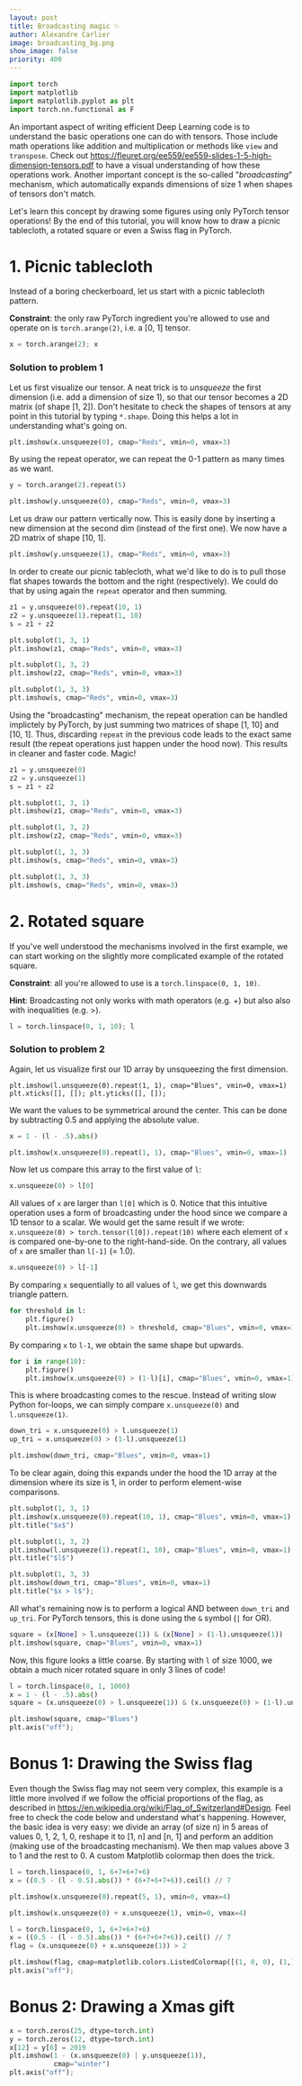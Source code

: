 ```yaml
---
layout: post
title: Broadcasting magic ✨
author: Alexandre Carlier
image: broadcasting_bg.png
show_image: false
priority: 400
---
```


```python
import torch
import matplotlib
import matplotlib.pyplot as plt
import torch.nn.functional as F
```

An important aspect of writing efficient Deep Learning code is to understand the basic operations one can do with tensors. Those include math operations like addition and multiplication or methods like `view` and `transpose`. Check out <https://fleuret.org/ee559/ee559-slides-1-5-high-dimension-tensors.pdf> to have a visual understanding of how these operations work. Another important concept is the so-called "_broadcasting_" mechanism, which automatically expands dimensions of size 1 when shapes of tensors don't match.

Let's learn this concept by drawing some figures using only PyTorch tensor operations! By the end of this tutorial, you will know how to draw a picnic tablecloth, a rotated square or even a Swiss flag in PyTorch.

# 1. Picnic tablecloth

Instead of a boring checkerboard, let us start with a picnic tablecloth pattern.

**Constraint**: the only raw PyTorch ingredient you're allowed to use and operate on is `torch.arange(2)`, i.e. a [0, 1] tensor.

```python
x = torch.arange(2); x
```


### Solution to problem 1

Let us first visualize our tensor. A neat trick is to _unsqueeze_ the first dimension (i.e. add a dimension of size 1), so that our tensor becomes a 2D matrix (of shape [1, 2]). Don't hesitate to check the shapes of tensors at any point in this tutorial by typing `*.shape`. Doing this helps a lot in understanding what's going on.

```python
plt.imshow(x.unsqueeze(0), cmap="Reds", vmin=0, vmax=3)
```

By using the repeat operator, we can repeat the 0-1 pattern as many times as we want.

```python
y = torch.arange(2).repeat(5)

plt.imshow(y.unsqueeze(0), cmap="Reds", vmin=0, vmax=3)
```

Let us draw our pattern vertically now. This is easily done by inserting a new dimension at the second dim (instead of the first one). We now have a 2D matrix of shape [10, 1].

```python
plt.imshow(y.unsqueeze(1), cmap="Reds", vmin=0, vmax=3)
```

In order to create our picnic tablecloth, what we'd like to do is to pull those flat shapes towards the bottom and the right (respectively). We could do that by using again the `repeat` operator and then summing.

```python
z1 = y.unsqueeze(0).repeat(10, 1)
z2 = y.unsqueeze(1).repeat(1, 10)
s = z1 + z2

plt.subplot(1, 3, 1)
plt.imshow(z1, cmap="Reds", vmin=0, vmax=3)

plt.subplot(1, 3, 2)
plt.imshow(z2, cmap="Reds", vmin=0, vmax=3)

plt.subplot(1, 3, 3)
plt.imshow(s, cmap="Reds", vmin=0, vmax=3)
```

Using the "broadcasting" mechanism, the repeat operation can be handled implictely by PyTorch, by just summing two matrices of shape [1, 10] and [10, 1]. Thus, discarding `repeat` in the previous code leads to the exact same result (the repeat operations just happen under the hood now). This results in cleaner and faster code. Magic!

```python
z1 = y.unsqueeze(0)
z2 = y.unsqueeze(1)
s = z1 + z2

plt.subplot(1, 3, 1)
plt.imshow(z1, cmap="Reds", vmin=0, vmax=3)

plt.subplot(1, 3, 2)
plt.imshow(z2, cmap="Reds", vmin=0, vmax=3)

plt.subplot(1, 3, 3)
plt.imshow(s, cmap="Reds", vmin=0, vmax=3)
```

```python
plt.subplot(1, 3, 3)
plt.imshow(s, cmap="Reds", vmin=0, vmax=3)
```

# 2. Rotated square

If you've well understood the mechanisms involved in the first example, we can start working on the slightly more complicated example of the rotated square.

**Constraint**: all you're allowed to use is a `torch.linspace(0, 1, 10)`.

**Hint**: Broadcasting not only works with math operators (e.g. +) but also also with inequalities (e.g. >).

```python
l = torch.linspace(0, 1, 10); l
```

### Solution to problem 2

Again, let us visualize first our 1D array by unsqueezing the first dimension.

```
plt.imshow(l.unsqueeze(0).repeat(1, 1), cmap="Blues", vmin=0, vmax=1)
plt.xticks([], []); plt.yticks([], []);
```

We want the values to be symmetrical around the center. This can be done by subtracting 0.5 and applying the absolute value.

```python
x = 1 - (l - .5).abs()

plt.imshow(x.unsqueeze(0).repeat(1, 1), cmap="Blues", vmin=0, vmax=1)
```

Now let us compare this array to the first value of `l`:

```python
x.unsqueeze(0) > l[0]
```

All values of `x` are larger than `l[0]` which is 0. Notice that this intuitive operation uses a form of broadcasting under the hood since we compare a 1D tensor to a scalar. We would get the same result if we wrote: `x.unsqueeze(0) > torch.tensor(l[0]).repeat(10)` where each element of `x` is compared one-by-one to the right-hand-side. On the contrary, all values of `x` are smaller than `l[-1]` (= 1.0).

```python
x.unsqueeze(0) > l[-1]
```

By comparing `x` sequentially to all values of `l`, we get this downwards triangle pattern.

```python
for threshold in l:
    plt.figure()
    plt.imshow(x.unsqueeze(0) > threshold, cmap="Blues", vmin=0, vmax=1)
```

By comparing `x` to `l-1`, we obtain the same shape but upwards.

```python
for i in range(10):
    plt.figure()
    plt.imshow(x.unsqueeze(0) > (1-l)[i], cmap="Blues", vmin=0, vmax=1)
```

This is where broadcasting comes to the rescue. Instead of writing slow Python for-loops, we can simply compare `x.unsqueeze(0)` and `l.unsqueeze(1)`.

```python
down_tri = x.unsqueeze(0) > l.unsqueeze(1)
up_tri = x.unsqueeze(0) > (1-l).unsqueeze(1)

plt.imshow(down_tri, cmap="Blues", vmin=0, vmax=1)
```

To be clear again, doing this expands under the hood the 1D array at the dimension where its size is 1, in order to perform element-wise comparisons.

```python
plt.subplot(1, 3, 1)
plt.imshow(x.unsqueeze(0).repeat(10, 1), cmap="Blues", vmin=0, vmax=1)
plt.title("$x$")

plt.subplot(1, 3, 2)
plt.imshow(l.unsqueeze(1).repeat(1, 10), cmap="Blues", vmin=0, vmax=1)
plt.title("$l$")

plt.subplot(1, 3, 3)
plt.imshow(down_tri, cmap="Blues", vmin=0, vmax=1)
plt.title("$x > l$");
```

All what's remaining now is to perform a logical AND between `down_tri` and `up_tri`. For PyTorch tensors, this is done using the `&` symbol (`|` for OR).

```python
square = (x[None] > l.unsqueeze(1)) & (x[None] > (1-l).unsqueeze(1))
plt.imshow(square, cmap="Blues", vmin=0, vmax=1)
```

Now, this figure looks a little coarse. By starting with `l` of size 1000, we obtain a much nicer rotated square in only 3 lines of code!

```python
l = torch.linspace(0, 1, 1000)
x = 1 - (l - .5).abs()
square = (x.unsqueeze(0) > l.unsqueeze(1)) & (x.unsqueeze(0) > (1-l).unsqueeze(1))

plt.imshow(square, cmap="Blues")
plt.axis("off");
```

# Bonus 1: Drawing the Swiss flag

Even though the Swiss flag may not seem very complex, this example is a little more involved if we follow the official proportions of the flag, as described in https://en.wikipedia.org/wiki/Flag_of_Switzerland#Design. Feel free to check the code below and understand what's happening. However, the basic idea is very easy: we divide an array (of size n) in 5 areas of values 0, 1, 2, 1, 0, reshape it to [1, n] and [n, 1] and perform an addition (making use of the broadcasting mechanism). We then map values above 3 to 1 and the rest to 0. A custom Matplotlib colormap then does the trick.

```python
l = torch.linspace(0, 1, 6+7+6+7+6)
x = ((0.5 - (l - 0.5).abs()) * (6+7+6+7+6)).ceil() // 7
```

```python
plt.imshow(x.unsqueeze(0).repeat(5, 1), vmin=0, vmax=4)
```

```python
plt.imshow(x.unsqueeze(0) + x.unsqueeze(1), vmin=0, vmax=4)
```

```python
l = torch.linspace(0, 1, 6+7+6+7+6)
x = ((0.5 - (l - 0.5).abs()) * (6+7+6+7+6)).ceil() // 7
flag = (x.unsqueeze(0) + x.unsqueeze(1)) > 2

plt.imshow(flag, cmap=matplotlib.colors.ListedColormap([(1, 0, 0), (1,)*3]))
plt.axis("off");
```

# Bonus 2: Drawing a Xmas gift

```python
x = torch.zeros(25, dtype=torch.int)
y = torch.zeros(12, dtype=torch.int)
x[12] = y[6] = 2019
plt.imshow(1 - (x.unsqueeze(0) | y.unsqueeze(1)),
           cmap="winter")
plt.axis("off");
```